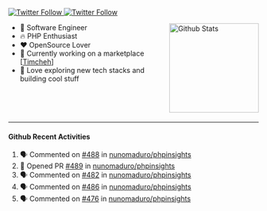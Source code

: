 <p>
  <a href="https://twitter.com/50bhan">
    <img alt="Twitter Follow" src="https://img.shields.io/twitter/follow/50bhan?color=1DA1F2&logo=twitter&style=for-the-badge">
  </a>
  
  <a href="https://www.linkedin.com/in/50bhan">
    <img alt="Twitter Follow" src="https://img.shields.io/badge/LinkedIn-0077B5?style=for-the-badge&logo=linkedin&logoColor=white">
  </a>
</p>

<img alt="Github Stats" src="https://github-readme-stats.vercel.app/api?username=50bhan&show_icons=true" align="right" height="180" />

- 🔭 Software Engineer
- :fire: PHP Enthusiast
- :hearts: OpenSource Lover
- :mega: Currently working on a marketplace [[Timcheh](https://timcheh.com)]
- 🚀 Love exploring new tech stacks and building cool stuff

<br><br><br><hr>

#### Github Recent Activities
<!--START_SECTION:activity-->
1. 🗣 Commented on [#488](https://github.com/nunomaduro/phpinsights/issues/488) in [nunomaduro/phpinsights](https://github.com/nunomaduro/phpinsights)
2. 💪 Opened PR [#489](https://github.com/nunomaduro/phpinsights/pull/489) in [nunomaduro/phpinsights](https://github.com/nunomaduro/phpinsights)
3. 🗣 Commented on [#482](https://github.com/nunomaduro/phpinsights/issues/482) in [nunomaduro/phpinsights](https://github.com/nunomaduro/phpinsights)
4. 🗣 Commented on [#486](https://github.com/nunomaduro/phpinsights/issues/486) in [nunomaduro/phpinsights](https://github.com/nunomaduro/phpinsights)
5. 🗣 Commented on [#476](https://github.com/nunomaduro/phpinsights/issues/476) in [nunomaduro/phpinsights](https://github.com/nunomaduro/phpinsights)
<!--END_SECTION:activity-->
